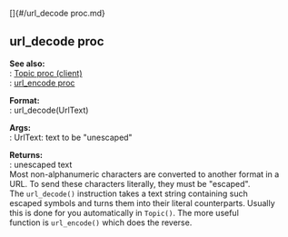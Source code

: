 []{#/url_decode proc.md}    
## url_decode proc    
**See also:**    
:   [Topic proc (client)](/client/proc/Topic)    
:   [url_encode proc](/proc/url_encode)    
<!-- -->    
**Format:**    
:   url_decode(UrlText)    
<!-- -->    
**Args:**    
:   UrlText: text to be \"unescaped\"    
<!-- -->    
**Returns:**    
:   unescaped text    
Most non-alphanumeric characters are converted to another format in a    
URL. To send these characters literally, they must be \"escaped\".    
The `url_decode()` instruction takes a text string containing such    
escaped symbols and turns them into their literal counterparts. Usually    
this is done for you automatically in `Topic()`. The more useful    
function is `url_encode()` which does the reverse.  